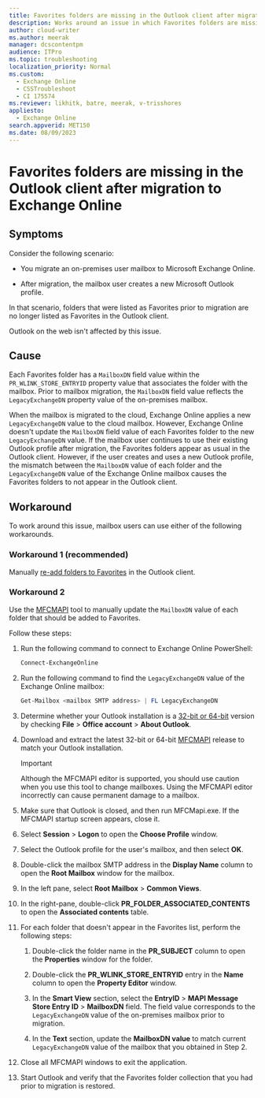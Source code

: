 ```yaml
---
title: Favorites folders are missing in the Outlook client after migration to Exchange Online
description: Works around an issue in which Favorites folders are missing in the Outlook client after migration to Exchange Online.
author: cloud-writer
ms.author: meerak
manager: dcscontentpm
audience: ITPro
ms.topic: troubleshooting
localization_priority: Normal
ms.custom:
  - Exchange Online
  - CSSTroubleshoot
  - CI 175574
ms.reviewer: likhitk, batre, meerak, v-trisshores
appliesto:
  - Exchange Online
search.appverid: MET150
ms.date: 08/09/2023
---
```


# Favorites folders are missing in the Outlook client after migration to Exchange Online

## Symptoms

Consider the following scenario:

- You migrate an on-premises user mailbox to Microsoft Exchange Online.

- After migration, the mailbox user creates a new Microsoft Outlook profile.

In that scenario, folders that were listed as Favorites prior to migration are no longer listed as Favorites in the Outlook client.

Outlook on the web isn't affected by this issue.

## Cause

Each Favorites folder has a `MailboxDN` field value within the `PR_WLINK_STORE_ENTRYID` property value that associates the folder with the mailbox. Prior to mailbox migration, the `MailboxDN` field value reflects the `LegacyExchangeDN` property value of the on-premises mailbox.

When the mailbox is migrated to the cloud, Exchange Online applies a new `LegacyExchangeDN` value to the cloud mailbox. However, Exchange Online doesn't update the `MailboxDN` field value of each Favorites folder to the new `LegacyExchangeDN` value. If the mailbox user continues to use their existing Outlook profile after migration, the Favorites folders appear as usual in the Outlook client. However, if the user creates and uses a new Outlook profile, the mismatch between the `MailboxDN` value of each folder and the `LegacyExchangeDN` value of the Exchange Online mailbox causes the Favorites folders to not appear in the Outlook client.

## Workaround

To work around this issue, mailbox users can use either of the following workarounds.

### Workaround 1 (recommended)

Manually [re-add folders to Favorites](https://support.microsoft.com/office/add-or-remove-folders-in-favorites-8913f2d0-b167-48cc-8983-86fa9b0d945f) in the Outlook client.

### Workaround 2

Use the [MFCMAPI](https://github.com/stephenegriffin/mfcmapi/releases) tool to manually update the `MailboxDN` value of each folder that should be added to Favorites.

Follow these steps:

1. Run the following command to connect to Exchange Online PowerShell:

   ```powershell
   Connect-ExchangeOnline
   ```

2. Run the following command to find the `LegacyExchangeDN` value of the Exchange Online mailbox:

   ```powershell
   Get-Mailbox <mailbox SMTP address> | FL LegacyExchangeDN
   ```

3. Determine whether your Outlook installation is a [32-bit or 64-bit](https://support.microsoft.com/office/what-version-of-outlook-do-i-have-b3a9568c-edb5-42b9-9825-d48d82b2257c) version by checking **File** \> **Office account** \> **About Outlook**.

4. Download and extract the latest 32-bit or 64-bit [MFCMAPI](https://github.com/stephenegriffin/mfcmapi/releases) release to match your Outlook installation.

   > [!IMPORTANT]
   > Although the MFCMAPI editor is supported, you should use caution when you use this tool to change mailboxes. Using the MFCMAPI editor incorrectly can cause permanent damage to a mailbox.

5. Make sure that Outlook is closed, and then run MFCMapi.exe. If the MFCMAPI startup screen appears, close it.

6. Select **Session** \> **Logon** to open the **Choose Profile** window.

7. Select the Outlook profile for the user's mailbox, and then select **OK**.

8. Double-click the mailbox SMTP address in the **Display Name** column to open the **Root Mailbox** window for the mailbox.

9. In the left pane, select **Root Mailbox** \> **Common Views**.

10. In the right-pane, double-click **PR_FOLDER_ASSOCIATED_CONTENTS** to open the **Associated contents** table.

11. For each folder that doesn't appear in the Favorites list, perform the following steps:

    1. Double-click the folder name in the **PR_SUBJECT** column to open the **Properties** window for the folder.

    2. Double-click the **PR_WLINK_STORE_ENTRYID** entry in the **Name** column to open the **Property Editor** window.

    3. In the **Smart View** section, select the **EntryID** \> **MAPI Message Store Entry ID** \> **MailboxDN** field. The field value corresponds to the `LegacyExchangeDN` value of the on-premises mailbox prior to migration.

    4. In the **Text** section, update the **MailboxDN value** to match current `LegacyExchangeDN` value of the mailbox that you obtained in Step 2.

12. Close all MFCMAPI windows to exit the application.

13. Start Outlook and verify that the Favorites folder collection that you had prior to migration is restored.
